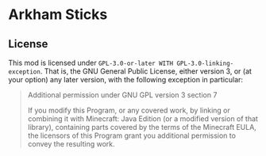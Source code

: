# Arkham Sticks

## License
This mod is licensed under `GPL-3.0-or-later WITH GPL-3.0-linking-exception`. That is, the GNU General Public License, either version 3, or (at your option) any later version, with the following exception in particular:

> Additional permission under GNU GPL version 3 section 7
> 
> If you modify this Program, or any covered work, by linking or combining it with Minecraft: Java Edition (or a modified version of that library), containing parts covered by the terms of the Minecraft EULA, the licensors of this Program grant you additional permission to convey the resulting work.

